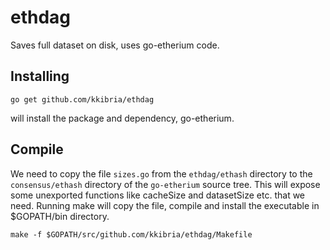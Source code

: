 # ethdag
Saves full dataset on disk, uses go-etherium code.

## Installing
`go get github.com/kkibria/ethdag`

will install the package and dependency, go-etherium.

## Compile
We need to copy the file `sizes.go` from the `ethdag/ethash` directory to the `consensus/ethash` directory of the `go-etherium` source tree. This will expose some unexported functions like cacheSize and datasetSize etc. that we need. Running make will copy the file, compile and install the executable in $GOPATH/bin directory.

`make -f $GOPATH/src/github.com/kkibria/ethdag/Makefile`
